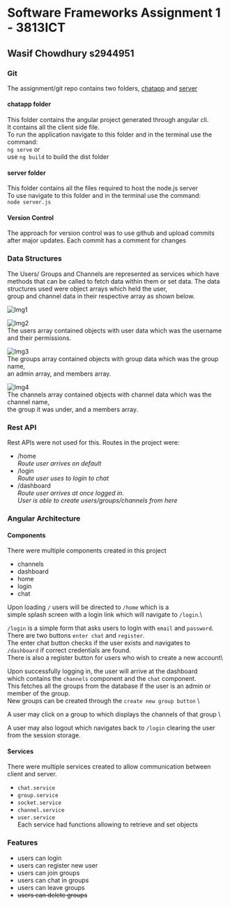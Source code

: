 # Software Frameworks Assignment 1 - 3813ICT
## Wasif Chowdhury s2944951

### Git
The assignment/git repo contains two folders, [chatapp](https://github.com/wchow3/SFAssignment/tree/master/chatapp) and [server](https://github.com/wchow3/SFAssignment/tree/master/server)

#### chatapp folder
This folder contains the angular project generated through angular cli.\
It contains all the client side file.\
To run the application navigate to this folder and in the terminal use the command:\
`ng serve` or\
use `ng build` to build the dist folder

#### server folder
This folder contains all the files required to host the node.js server\
To use navigate to this folder and in the terminal use the command:\
`node server.js`

#### Version Control
The approach for version control was to use github and upload commits after major updates.
Each commit has a comment for changes

### Data Structures
The Users/ Groups and Channels are represented as services which have \
methods that can be called to fetch data within them or set data.
The data structures used were object arrays which held the user, \
group and channel data in their respective array as shown below. 

![Img1](https://github.com/wchow3/SFAssignment/blob/master/images/img1.PNG) 

![Img2](https://github.com/wchow3/SFAssignment/blob/master/images/img2.PNG) \
The users array contained objects with user data which was the username and their permissions. 

![Img3](https://github.com/wchow3/SFAssignment/blob/master/images/img3.PNG) \
The groups array contained objects with group data which was the group name, \
an admin array, and members array. 

![Img4](https://github.com/wchow3/SFAssignment/blob/master/images/img4.PNG) \
The channels array contained objects with channel data which was the channel name, \
the group it was under, and a members array.

### Rest API
Rest APIs were not used for this.
Routes in the project were:
- /home\
    *Route user arrives on default*
- /login\
    *Route user uses to login to chat*
- /dashboard\
    *Route user arrives at once logged in.*\
    *User is able to create users/groups/channels from here*

### Angular Architecture
#### Components
There were multiple components created in this project
- channels
- dashboard
- home
- login
- chat 

Upon loading `/` users will be directed to `/home` which is a \
simple splash screen with a login link which will navigate to `/login`.\

`/login` is a simple form that asks users to login with `email` and `password`.\
There are two buttons `enter chat` and `register`.\
The enter chat button checks if the user exists and navigates to \
`/dashboard` if correct credentials are found.\
There is also a register button for users who wish to create a new account\ 

Upon successfully logging in, the user will arrive at the dashboard \
which contains the `channels` component and the `chat` component. \
This fetches all the groups from the database if the user is an admin or member of the group. \
New groups can be created through the `create new group button` \

A user may click on a group to which displays the channels of that group \

A user may also logout which navigates back to `/login` clearing the user from the session storage.

#### Services
There were multiple services created to allow communication between client and server.
- `chat.service`
- `group.service`
- `socket.service`
- `channel.service`
- `user.service`\
Each service had functions allowing to retrieve and set objects

### Features
- users can login
- users can register new user
- users can join groups
- users can chat in groups
- users can leave groups
- ~~users can delete groups~~
